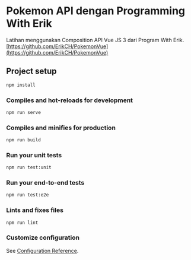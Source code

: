 # Pokemon API dengan Programming With Erik

Latihan menggunakan Composition API Vue JS 3 dari Program With Erik.
[https://github.com/ErikCH/PokemonVue](https://github.com/ErikCH/PokemonVue)

## Project setup

```sh
npm install
```

### Compiles and hot-reloads for development

```sh
npm run serve
```

### Compiles and minifies for production

```sh
npm run build
```

### Run your unit tests

```sh
npm run test:unit
```

### Run your end-to-end tests

```sh
npm run test:e2e
```

### Lints and fixes files

```sh
npm run lint
```

### Customize configuration

See [Configuration Reference](https://cli.vuejs.org/config/).
